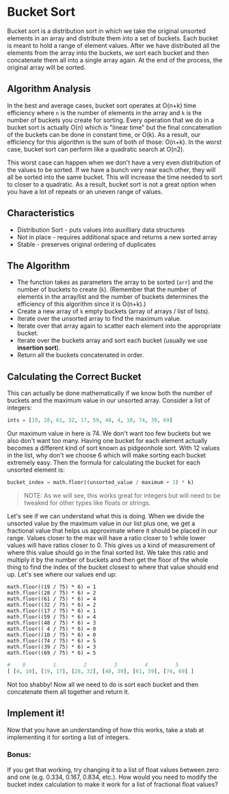 # Bucket Sort

Bucket sort is a distribution sort in which we take the original unsorted elements in an array and distribute them into a set of buckets. Each bucket is meant to hold a range of element values. After we have distributed all the elements from the array into the buckets, we sort each bucket and then concatenate them all into a single array again. At the end of the process, the original array will be sorted.

## Algorithm Analysis

In the best and average cases, bucket sort operates at O\(n+k\) time efficiency where `n` is the number of elements in the array and `k` is the number of buckets you create for sorting. Every operation that we do in a bucket sort is actually O\(n\) which is "linear time" but the final concatenation of the buckets can be done in constant time, or O\(k\). As a result, our efficiency for this algorithm is the sum of both of those: O\(n+k\). In the worst case, bucket sort can perform like a quadratic search at O\(n2\).

This worst case can happen when we don't have a very even distribution of the values to be sorted. If we have a bunch very near each other, they will all be sorted into the same bucket. This will increase the time needed to sort to closer to a quadratic. As a result, bucket sort is not a great option when you have a lot of repeats or an uneven range of values.

## Characteristics

* Distribution Sort - puts values into auxilliary data structures
* Not in place - requires additional space and returns a new sorted array
* Stable - preserves original ordering of duplicates

## The Algorithm

* The function takes as parameters the array to be sorted \(`arr`\) and the number of buckets to create \(`k`\). \(Remember that the number of elements in the array/list and the number of buckets determines the efficiency of this algorithm since it is O\(n+k\).\)
* Create a new array of `k` empty buckets \(array of arrays / list of lists\).
* Iterate over the unsorted array to find the maximum value.
* Iterate over that array again to scatter each element into the appropriate bucket.
* Iterate over the buckets array and sort each bucket \(usually we use **insertion sort**\).
* Return all the buckets concatenated in order.

## Calculating the Correct Bucket

This can actually be done mathematically if we know both the number of buckets and the maximum value in our unsorted array. Consider a list of integers:

```python
ints = [19, 28, 61, 32, 17, 59, 48, 4, 10, 74, 39, 69]
```

Our maximum value in here is 74. We don't want too few buckets but we also don't want too many. Having one bucket for each element actually becomes a different kind of sort known as pidgeonhole sort. With 12 values in the list, why don't we choose 6 which will make sorting each bucket extremely easy. Then the formula for calculating the bucket for each unsorted element is:

```python
bucket_index = math.floor((unsorted_value / maximum + 1) * k)
```

> NOTE: As we will see, this works great for integers but will need to be tweaked for other types like floats or strings.

Let's see if we can understand what this is doing. When we divide the unsorted value by the maximum value in our list plus one, we get a fractional value that helps us approximate where it should be placed in our range. Values closer to the max will have a ratio closer to 1 while lower values will have ratios closer to 0. This gives us a kind of measurement of where this value should go in the final sorted list. We take this ratio and multiply it by the number of buckets and then get the floor of the whole thing to find the index of the bucket closest to where that value should end up. Let's see where our values end up:

```text
math.floor((19 / 75) * 6) = 1
math.floor((28 / 75) * 6) = 2
math.floor((61 / 75) * 6) = 4
math.floor((32 / 75) * 6) = 2
math.floor((17 / 75) * 6) = 1
math.floor((59 / 75) * 6) = 4
math.floor((48 / 75) * 6) = 3
math.floor(( 4 / 75) * 6) = 0
math.floor((10 / 75) * 6) = 0
math.floor((74 / 75) * 6) = 5
math.floor((39 / 75) * 6) = 3
math.floor((69 / 75) * 6) = 5
```

```python
#    0         1         2         3         4         5
[ [4, 10], [19, 17], [28, 32], [48, 39], [61, 59], [74, 69] ]
```

Not too shabby! Now all we need to do is sort each bucket and then concatenate them all together and return it.

## Implement it!

Now that you have an understanding of how this works, take a stab at implementing it for sorting a list of integers.

### Bonus:

If you get that working, try changing it to a list of float values between zero and one \(e.g. 0.334, 0.167, 0.834, etc.\). How would you need to modify the bucket index calculation to make it work for a list of fractional float values?


